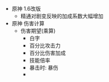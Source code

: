 - 原神 1.6改版
	- 精通对剧变反映的加成系数大幅增加
- 原神 伤害计算
	- 伤害期望(乘算)
		- 白字
		- 百分比攻击力
		- 百分比伤害加成
		- 技能倍率
		- 暴击时: 暴伤
		-